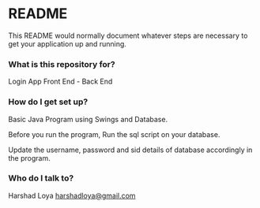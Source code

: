# README #

This README would normally document whatever steps are necessary to get your application up and running.

### What is this repository for? ###

Login App Front End - Back End

### How do I get set up? ###

Basic Java Program using Swings and Database.

Before you run the program, Run the sql script on your database.

Update the username, password and sid details of database accordingly in the program.

### Who do I talk to? ###

Harshad Loya
harshadloya@gmail.com